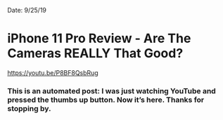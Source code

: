 Date: 9/25/19

# iPhone 11 Pro Review - Are The Cameras REALLY That Good?

https://youtu.be/P8BF8QsbRug

### This is an automated post: I was just watching YouTube and pressed the thumbs up button. Now it’s here. Thanks for stopping by.